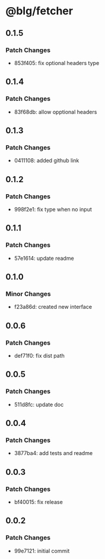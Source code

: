 # @blg/fetcher

## 0.1.5

### Patch Changes

- 853f405: fix optional headers type

## 0.1.4

### Patch Changes

- 83f68db: allow opptional headers

## 0.1.3

### Patch Changes

- 0411108: added github link

## 0.1.2

### Patch Changes

- 998f2e1: fix type when no input

## 0.1.1

### Patch Changes

- 57e1614: update readme

## 0.1.0

### Minor Changes

- f23a86d: created new interface

## 0.0.6

### Patch Changes

- def71f0: fix dist path

## 0.0.5

### Patch Changes

- 511d8fc: update doc

## 0.0.4

### Patch Changes

- 3877ba4: add tests and readme

## 0.0.3

### Patch Changes

- bf40015: fix release

## 0.0.2

### Patch Changes

- 99e7121: initial commit
